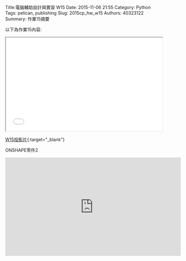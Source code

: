 Title:電腦輔助設計與實習  W15
Date: 2015-11-06 21:55
Category: Python
Tags: pelican, publishing
Slug: 2015cp_hw_w15
Authors: 40323122
Summary: 作業15摘要

以下為作業15內容:

<iframe src="40323122_cp_w15_p.html" width="500" height="300"></iframe>

[W15投影片](40323122_cp_w15_p.html){:target="_blank"}

ONSHAPE零件2

<iframe width="560" height="315" src="https://www.youtube.com/embed/6b-wx7xHD5M" frameborder="0" allowfullscreen></iframe>


